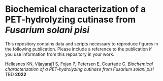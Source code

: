 Biochemical characterization of a PET-hydrolyzing cutinase from *Fusarium solani pisi*
====================================================================================

This repository contains data and scripts necessary to reproduce figures in the following publication. Please include a reference to the publication if you use information from this repository in your work.

Hellesnes KN, Vijayaraj1 S, Fojan P, Petersen E, Courtade G. *Biochemical characterization of a PET-hydrolyzing cutinase from Fusarium solani pisi* TBD **2022**